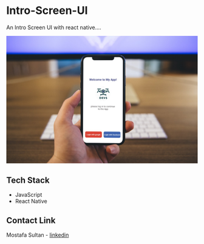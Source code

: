 # Intro-Screen-UI 

An Intro Screen UI with react native....

 

<div>
<img src="https://github.com/mostafa-sultan/Intro-Screen-UI/blob/main/ui.jpg" alt="screen1" width="800"/>
</div>

## Tech Stack 
* JavaScript
* React Native

## Contact Link

Mostafa Sultan - [linkedin](https://www.linkedin.com/in/mostafa-sultan/)

 
